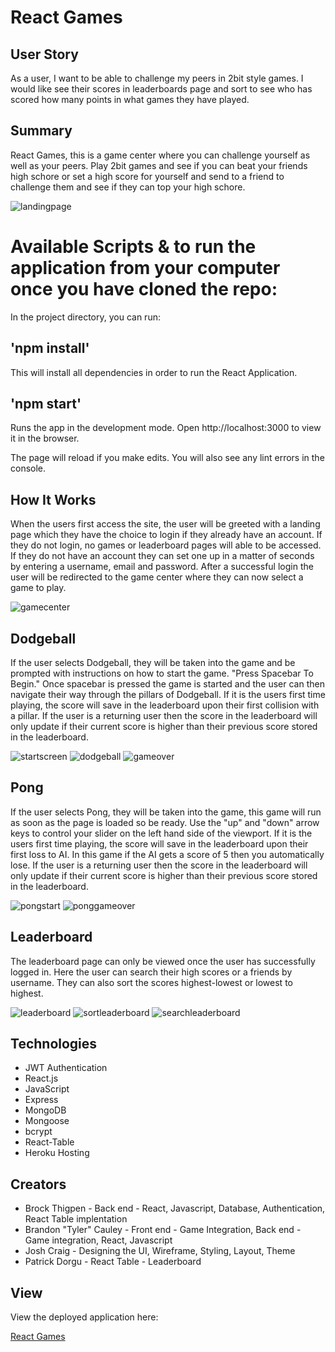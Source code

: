 # React Games

## User Story

As a user, I want to be able to challenge my peers in 2bit style games. I would like see their scores in leaderboards page and sort to see who has scored how many points in what games they have played. 


## Summary
React Games, this is a game center where you can challenge yourself as well as your peers. Play 2bit games and see if you can beat your friends high schore or set a high score for yourself and send to a friend to challenge them and see if they can top your high schore. 

<img src="./client/src/images/landingpage.jpg" alt="landingpage"/>

# Available Scripts & to run the application from your computer once you have cloned the repo:
In the project directory, you can run:

## 'npm install'
This will install all dependencies in order to run the React Application.

## 'npm start'
Runs the app in the development mode.
Open http://localhost:3000 to view it in the browser.

The page will reload if you make edits.
You will also see any lint errors in the console.


## How It Works
When the users first access the site, the user will be greeted with a landing page which they have the choice to login if they already have an account. If they do not login, no games or leaderboard pages will able to be accessed. If they do not have an account they can set one up in a matter of seconds by entering a username, email and password. After a successful login the user will be redirected to the game center where they can now select a game to play.


<img src="./client/src/images/gamecenter.jpg" alt="gamecenter"/>

## Dodgeball
If the user selects Dodgeball, they will be taken into the game and be prompted with instructions on how to start the game. "Press Spacebar To Begin." Once spacebar is pressed the game is started and the user can then navigate their way through the pillars of Dodgeball. If it is the users first time playing, the score will save in the leaderboard upon their first collision with a pillar. If the user is a returning user then the score in the leaderboard will only update if their current score is higher than their previous score stored in the leaderboard. 

<img src="./client/src/images/dodgeballstartscreen.jpg" alt="startscreen"/>

<img src="./client/src/images/dodgeball.jpg" alt="dodgeball"/>

<img src="./client/src/images/dodgeballgameover.jpg" alt="gameover"/>

## Pong
If the user selects Pong, they will be taken into the game, this game will run as soon as the page is loaded so be ready. Use the "up" and "down" arrow keys to control your slider on the left hand side of the viewport. If it is the users first time playing, the score will save in the leaderboard upon their first loss to AI. In this game if the AI gets a score of 5 then you automatically lose. If the user is a returning user then the score in the leaderboard will only update if their current score is higher than their previous score stored in the leaderboard. 

<img src="./client/src/images/pongstart.jpg" alt="pongstart"/>

<img src="./client/src/images/ponggameover.jpg" alt="ponggameover"/>

## Leaderboard
The leaderboard page can only be viewed once the user has successfully logged in. Here the user can search their high scores or a friends by username. They can also sort the scores highest-lowest or lowest to highest. 

<img src="./client/src/images/leaderboard.jpg" alt="leaderboard"/>

<img src="./client/src/images/sortleaderboard.jpg" alt="sortleaderboard"/>

<img src="./client/src/images/searchleaderboard.jpg" alt="searchleaderboard"/>

## Technologies
<ul>
<li>JWT Authentication</li>
<li>React.js</li>
<li>JavaScript</li>
<li>Express</li>
<li>MongoDB</li>
<li>Mongoose</li>
<li>bcrypt</li>
<li>React-Table</li>
<li>Heroku Hosting</li>
</ul>


## Creators
<ul>
<li>Brock Thigpen - Back end - React, Javascript, Database, Authentication, React Table implentation</li>
<li>Brandon "Tyler" Cauley - Front end - Game Integration, Back end - Game integration, React, Javascript</li>
<li>Josh Craig - Designing the UI, Wireframe, Styling, Layout, Theme</li>
<li>Patrick Dorgu - React Table - Leaderboard</li>
</ul>

## View
View the deployed application here:

<a href="https://reactgames.herokuapp.com/">React Games</a>
